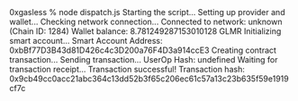 <div id="termynal" data-termynal>
    <span data-ty="input">0xgasless % node dispatch.js</span>
    <span data-ty>Starting the script...</span>
    <span data-ty>Setting up provider and wallet...</span>
    <span data-ty>Checking network connection...</span>
    <span data-ty>Connected to network: unknown (Chain ID: 1284)</span>
    <span data-ty>Wallet balance: 8.781249287153010128 GLMR</span>
    <span data-ty>Initializing smart account...</span>
    <span data-ty>Smart Account Address: 0xbBf77D3B43d81D426c4c3D200a76F4D3a914ccE3</span>
    <span data-ty>Creating contract transaction...</span>
    <span data-ty>Sending transaction...</span>
    <span data-ty>UserOp Hash: undefined</span>
    <span data-ty>Waiting for transaction receipt...</span>
    <span data-ty>Transaction successful!</span>
    <span data-ty>Transaction hash: 0x9cb49cc0acc21abc364c13dd52b3f65c206ec61c57a13c23b635f59e1919cf7c</span>
</div>